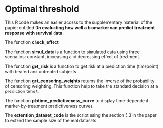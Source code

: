 # Optimal threshold
This R code makes an easier access to the supplementary material of the papier entitled **On evaluating how well a biomarker can predict treatment response with survival data**.

The function **check_effect** 

The function **simul_data** is a function to simulated data using three scenarios: constant, increasing and decreasing  effect of treatment. 

The function **get_risk** is a function to get risk at a prediction time (timepoint) with treated and untreated subjects..

The function **get_censoring_weights** returns the inverse of the probability of censoring weighting. This function help to take the standard decision at a prediction time t. 

The function **plotime_predictiveness_curve**  to display time-dependent marker-by-treatment predictiveness curves.

The **extention_dataset_code** is the script using the section 5.3 in the paper to extend the sample size of the real datasets. 



